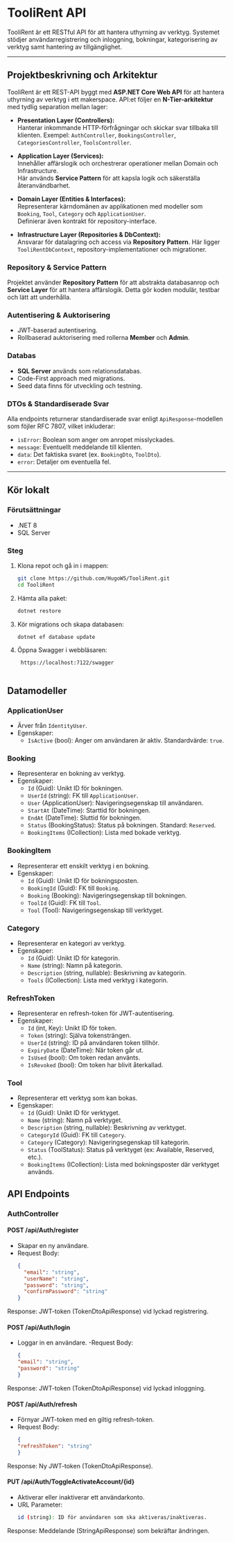 # TooliRent API

TooliRent är ett RESTful API för att hantera uthyrning av verktyg. Systemet stödjer användarregistrering och inloggning, bokningar, kategorisering av verktyg samt hantering av tillgänglighet.

---

## Projektbeskrivning och Arkitektur

TooliRent är ett REST-API byggt med **ASP.NET Core Web API** för att hantera uthyrning av verktyg i ett makerspace. API:et följer en **N-Tier-arkitektur** med tydlig separation mellan lager:

- **Presentation Layer (Controllers):**  
  Hanterar inkommande HTTP-förfrågningar och skickar svar tillbaka till klienten. Exempel: `AuthController`, `BookingsController`, `CategoriesController`, `ToolsController`.

- **Application Layer (Services):**  
  Innehåller affärslogik och orchestrerar operationer mellan Domain och Infrastructure.  
  Här används **Service Pattern** för att kapsla logik och säkerställa återanvändbarhet.

- **Domain Layer (Entities & Interfaces):**  
  Representerar kärndomänen av applikationen med modeller som `Booking`, `Tool`, `Category` och `ApplicationUser`.  
  Definierar även kontrakt för repository-interface.

- **Infrastructure Layer (Repositories & DbContext):**  
  Ansvarar för datalagring och access via **Repository Pattern**. Här ligger `TooliRentDbContext`, repository-implementationer och migrationer.

### Repository & Service Pattern
Projektet använder **Repository Pattern** för att abstrakta databasanrop och **Service Layer** för att hantera affärslogik. Detta gör koden modulär, testbar och lätt att underhålla.

### Autentisering & Auktorisering
- JWT-baserad autentisering.  
- Rollbaserad auktorisering med rollerna **Member** och **Admin**.

### Databas
- **SQL Server** används som relationsdatabas.  
- Code-First approach med migrations.  
- Seed data finns för utveckling och testning.

### DTOs & Standardiserade Svar
Alla endpoints returnerar standardiserade svar enligt `ApiResponse`-modellen som föjler RFC 7807, vilket inkluderar:
- `isError`: Boolean som anger om anropet misslyckades.  
- `message`: Eventuellt meddelande till klienten.  
- `data`: Det faktiska svaret (ex. `BookingDto`, `ToolDto`).  
- `error`: Detaljer om eventuella fel.


---

## Kör lokalt

### Förutsättningar
- .NET 8
- SQL Server
  
### Steg
1. Klona repot och gå in i mappen:
   ```bash
   git clone https://github.com/HugoW5/TooliRent.git
   cd TooliRent
2. Hämta alla paket:
   ```bash
   dotnet restore
3. Kör migrations och skapa databasen:
   ```bash
   dotnet ef database update
4. Öppna Swagger i webbläsaren:
   ```bash
    https://localhost:7122/swagger



## Datamodeller

### ApplicationUser
- Ärver från `IdentityUser`.
- Egenskaper:
  - `IsActive` (bool): Anger om användaren är aktiv. Standardvärde: `true`.

### Booking
- Representerar en bokning av verktyg.
- Egenskaper:
  - `Id` (Guid): Unikt ID för bokningen.
  - `UserId` (string): FK till `ApplicationUser`.
  - `User` (ApplicationUser): Navigeringsegenskap till användaren.
  - `StartAt` (DateTime): Starttid för bokningen.
  - `EndAt` (DateTime): Sluttid för bokningen.
  - `Status` (BookingStatus): Status på bokningen. Standard: `Reserved`.
  - `BookingItems` (ICollection<BookingItem>): Lista med bokade verktyg.

### BookingItem
- Representerar ett enskilt verktyg i en bokning.
- Egenskaper:
  - `Id` (Guid): Unikt ID för bokningsposten.
  - `BookingId` (Guid): FK till `Booking`.
  - `Booking` (Booking): Navigeringsegenskap till bokningen.
  - `ToolId` (Guid): FK till `Tool`.
  - `Tool` (Tool): Navigeringsegenskap till verktyget.

### Category
- Representerar en kategori av verktyg.
- Egenskaper:
  - `Id` (Guid): Unikt ID för kategorin.
  - `Name` (string): Namn på kategorin.
  - `Description` (string, nullable): Beskrivning av kategorin.
  - `Tools` (ICollection<Tool>): Lista med verktyg i kategorin.

### RefreshToken
- Representerar en refresh-token för JWT-autentisering.
- Egenskaper:
  - `Id` (int, Key): Unikt ID för token.
  - `Token` (string): Själva tokensträngen.
  - `UserId` (string): ID på användaren token tillhör.
  - `ExpiryDate` (DateTime): När token går ut.
  - `IsUsed` (bool): Om token redan använts.
  - `IsRevoked` (bool): Om token har blivit återkallad.

### Tool
- Representerar ett verktyg som kan bokas.
- Egenskaper:
  - `Id` (Guid): Unikt ID för verktyget.
  - `Name` (string): Namn på verktyget.
  - `Description` (string, nullable): Beskrivning av verktyget.
  - `CategoryId` (Guid): FK till `Category`.
  - `Category` (Category): Navigeringsegenskap till kategorin.
  - `Status` (ToolStatus): Status på verktyget (ex: Available, Reserved, etc.).
  - `BookingItems` (ICollection<BookingItem>): Lista med bokningsposter där verktyget används.


## API Endpoints

### AuthController

#### POST /api/Auth/register
- Skapar en ny användare.
- Request Body:
  ```json
  {
    "email": "string",
    "userName": "string",
    "password": "string",
    "confirmPassword": "string"
  }
Response: JWT-token (TokenDtoApiResponse) vid lyckad registrering.

#### POST /api/Auth/login
- Loggar in en användare.
-Request Body:
  ```json
  {
  "email": "string",
  "password": "string"
  }
Response: JWT-token (TokenDtoApiResponse) vid lyckad inloggning.

#### POST /api/Auth/refresh
- Förnyar JWT-token med en giltig refresh-token.
- Request Body:
  ```json
  {
  "refreshToken": "string"
  }
Response: Ny JWT-token (TokenDtoApiResponse).

#### PUT /api/Auth/ToggleActivateAccount/{id}
- Aktiverar eller inaktiverar ett användarkonto.
- URL Parameter:
  ```bash
  id (string): ID för användaren som ska aktiveras/inaktiveras.
Response: Meddelande (StringApiResponse) som bekräftar ändringen.
